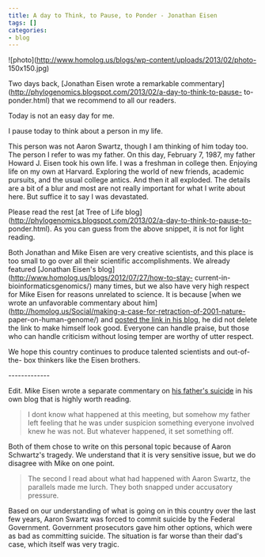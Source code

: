 ```yaml
---
title: A day to Think, to Pause, to Ponder - Jonathan Eisen
tags: []
categories:
- blog
---
```

![photo](http://www.homolog.us/blogs/wp-content/uploads/2013/02/photo-
150x150.jpg)
<!--more-->

Two days back, [Jonathan Eisen wrote a remarkable
commentary](http://phylogenomics.blogspot.com/2013/02/a-day-to-think-to-pause-
to-ponder.html) that we recommend to all our readers.

>

Today is not an easy day for me.

I pause today to think about a person in my life.

This person was not Aaron Swartz, though I am thinking of him today too. The
person I refer to was my father. On this day, February 7, 1987, my father
Howard J. Eisen took his own life. I was a freshman in college then. Enjoying
life on my own at Harvard. Exploring the world of new friends, academic
pursuits, and the usual college antics. And then it all exploded. The details
are a bit of a blur and most are not really important for what I write about
here. But suffice it to say I was devastated.

Please read the rest [at Tree of Life
blog](http://phylogenomics.blogspot.com/2013/02/a-day-to-think-to-pause-to-
ponder.html). As you can guess from the above snippet, it is not for light
reading.

Both Jonathan and Mike Eisen are very creative scientists, and this place is
too small to go over all their scientific accomplishments. We already featured
[Jonathan Eisen's blog](http://www.homolog.us/blogs/2012/07/27/how-to-stay-
current-in-bioinformaticsgenomics/) many times, but we also have very high
respect for Mike Eisen for reasons unrelated to science. It is because [when
we wrote an unfavorable commentary about
him](http://homolog.us/Social/making-a-case-for-retraction-of-2001-nature-
paper-on-human-genome/) and [posted the link in his
blog](http://www.michaeleisen.org/blog/?p=1190), he did not delete the link to
make himself look good. Everyone can handle praise, but those who can handle
criticism without losing temper are worthy of utter respect.

We hope this country continues to produce talented scientists and out-of-the-
box thinkers like the Eisen brothers.

\-------------

Edit. Mike Eisen wrote a separate commentary on [his father's
suicide](http://www.michaeleisen.org/blog/?p=1282) in his own blog that is
highly worth reading.

> I dont know what happened at this meeting, but somehow my father left
feeling that he was under suspicion something everyone involved knew he was
not. But whatever happened, it set something off.

Both of them chose to write on this personal topic because of Aaron Schwartz's
tragedy. We understand that it is very sensitive issue, but we do disagree
with Mike on one point.

> The second I read about what had happened with Aaron Swartz, the parallels
made me lurch. They both snapped under accusatory pressure.

Based on our understanding of what is going on in this country over the last
few years, Aaron Swartz was forced to commit suicide by the Federal
Government. Government prosecutors gave him other options, which were as bad
as committing suicide. The situation is far worse than their dad's case, which
itself was very tragic.

